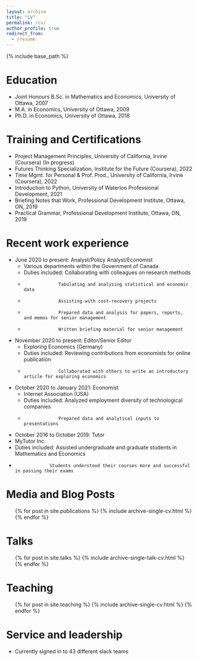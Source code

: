 ```yaml
---
layout: archive
title: "CV"
permalink: /cv/
author_profile: true
redirect_from:
  - /resume
---
```


{% include base_path %}

Education
======
* Joint Honours B.Sc. in Mathematics and Economics, University of Ottawa, 2007
* M.A. in Economics, University of Ottawa, 2009
* Ph.D. in Economics, University of Ottawa, 2018

Training and Certifications
======
* Project Management Principles, University of California, Irvine (Coursera) (In progress)
* Futures Thinking Specialization, Institute for the Future (Coursera), 2022
* Time Mgmt. for Personal & Prof. Prod., University of California, Irvine (Coursera), 2022
* Introduction to Python, University of Waterloo Professional Development, 2021 
* Briefing Notes that Work, Professional Development Institute, Ottawa, ON, 2019
* Practical Grammar, Professional Development Institute, Ottawa, ON, 2019

Recent work experience
======
* June 2020 to present: Analyst/Policy Analyst/Economist
  * Various departments within the Government of Canada
  * Duties included: Collaborating with colleagues on research methods
  *                  Tabulating and analysing statistical and economic data
  *                  Assisting with cost-recovery projects
  *                  Prepared data and analysis for papers, reports, and memos for senior management
  *                  Written briefing material for senior management
  

* November 2020 to present: Editor/Senior Editor
  * Exploring Economics (Germany)
  * Duties included: Reviewing contributions from economists for online publication
  *                  Collaborated with others to write an introductory article for exploring economics

* October 2020 to January 2021: Economist
  * Internet Association (USA)
  * Duties included: Analyzed employment diversity of technological companies
  *                  Prepared data and analytical inputs to presentations
 
 * October 2016 to October 2019: Tutor
  * MyTutor Inc.
  * Duties included: Assisted undergraduate and graduate students in Mathematics and Economics 
  *                  Students understood their courses more and successful in passing their exams

Media and Blog Posts
======
  <ul>{% for post in site.publications %}
    {% include archive-single-cv.html %}
  {% endfor %}</ul>
  
Talks
======
  <ul>{% for post in site.talks %}
    {% include archive-single-talk-cv.html %}
  {% endfor %}</ul>
  
Teaching
======
  <ul>{% for post in site.teaching %}
    {% include archive-single-cv.html %}
  {% endfor %}</ul>
  
Service and leadership
======
* Currently signed in to 43 different slack teams
